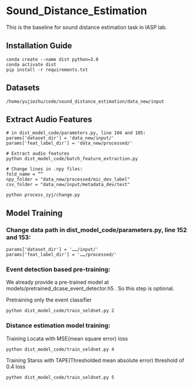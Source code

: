 # Sound_Distance_Estimation
This is the baseline for sound distance estimation task in IASP lab.

## Installation Guide
```
conda create --name dist python=3.8
conda activate dist
pip install -r requirements.txt
```
## Datasets
```
/home/yujiezhu/code/sound_distance_estimation/data_new/input
```

## Extract Audio Features
```
# in dist_model_code/parameters.py, line 104 and 105:
params['dataset_dir'] = 'data_new/input/'
params['feat_label_dir'] = 'data_new/processed/'

# Extract audio features
python dist_model_code/batch_feature_extraction.py

# Change lines in .npy files:
fold_name = “”
npy_folder = "data_new/processed/mic_dev_label"
csv_folder = "data_new/input/metadata_dev/test"

python process_zyj/change.py
```

## Model Training

### Change data path in dist_model_code/parameters.py, line 152 and 153:
```
params['dataset_dir'] = '……/input/'
params['feat_label_dir'] = '……/processed/'
```

### Event detection based pre-training:

We already provide a pre-trained model at models/pretrained_dcase_event_detector.h5 . So this step is optional.

Pretraining only the event classifier
```
python dist_model_code/train_seldnet.py 2
```

### Distance estimation model training:
Training Locata with MSE(mean square error) loss

```
python dist_model_code/train_seldnet.py 4
```
Training Starss with TAPE(Thresholded mean absolute error) threshold of 0.4 loss

```
python dist_model_code/train_seldnet.py 5
```
